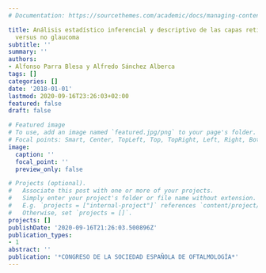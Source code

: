 ```yaml
---
# Documentation: https://sourcethemes.com/academic/docs/managing-content/

title: Análisis estadístico inferencial y descriptivo de las capas retinianas; glaucoma
  versus no glaucoma
subtitle: ''
summary: ''
authors:
- Alfonso Parra Blesa y Alfredo Sánchez Alberca
tags: []
categories: []
date: '2018-01-01'
lastmod: 2020-09-16T23:26:03+02:00
featured: false
draft: false

# Featured image
# To use, add an image named `featured.jpg/png` to your page's folder.
# Focal points: Smart, Center, TopLeft, Top, TopRight, Left, Right, BottomLeft, Bottom, BottomRight.
image:
  caption: ''
  focal_point: ''
  preview_only: false

# Projects (optional).
#   Associate this post with one or more of your projects.
#   Simply enter your project's folder or file name without extension.
#   E.g. `projects = ["internal-project"]` references `content/project/deep-learning/index.md`.
#   Otherwise, set `projects = []`.
projects: []
publishDate: '2020-09-16T21:26:03.500896Z'
publication_types:
- 1
abstract: ''
publication: '*CONGRESO DE LA SOCIEDAD ESPAÑOLA DE OFTALMOLOGÍA*'
---
```

